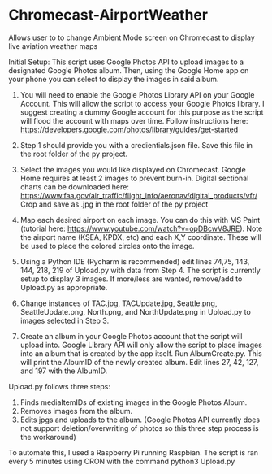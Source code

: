 # Chromecast-AirportWeather
Allows user to to change Ambient Mode screen on Chromecast to display live aviation weather maps

Initial Setup:
  This script uses Google Photos API to upload images to a designated Google Photos album. Then, using the Google Home app on your phone you can select to display the images in said album. 
  1. You will need to enable the Google Photos Library API on your Google Account. This will allow the script to access your Google Photos library. I suggest creating a dummy Google account for this purpose as the script will flood the account with maps over time. Follow instructions here: https://developers.google.com/photos/library/guides/get-started
  
  2. Step 1 should provide you with a credientials.json file. Save this file in the root folder of the py project.
  
  3. Select the images you would like displayed on Chromecast. Google Home requires at least 2 images to prevent burn-in. Digital sectional charts can be downloaded here: https://www.faa.gov/air_traffic/flight_info/aeronav/digital_products/vfr/
    Crop and save as .jpg in the root folder of the py project
    
  4. Map each desired airport on each image. You can do this with MS Paint (tutorial here: https://www.youtube.com/watch?v=opDBcwV8JRE). Note the airport name (KSEA, KPDX, etc) and each X,Y coordinate. These will be used to place the colored circles onto the image.
  
  5. Using a Python IDE (Pycharm is recommended) edit lines 74,75, 143, 144, 218, 219 of Upload.py with data from Step 4. The script is currently setup to display 3 images. If more/less are wanted, remove/add to Upload.py as appropriate.
  
  6. Change instances of TAC.jpg, TACUpdate.jpg, Seattle.png, SeattleUpdate.png, North.png, and NorthUpdate.png in Upload.py to images selected in Step 3.
  
  7. Create an album in your Google Photos account that the script will upload into. Google Library API will only allow the script to place images into an album that is created by the app itself. Run AlbumCreate.py. This will print the AlbumID of the newly created album. Edit lines 27, 42, 127, and 197 with the AlbumID.


Upload.py follows three steps:
  1. Finds mediaItemIDs of existing images in the Google Photos Album. 
  2. Removes images from the album.
  3. Edits jpgs and uploads to the album. (Google Photos API currently does not support deletion/overwriting of photos so this three step process is the workaround)
  
  To automate this, I used a Raspberry Pi running Raspbian. The script is ran every 5 minutes using CRON with the command python3 Upload.py

